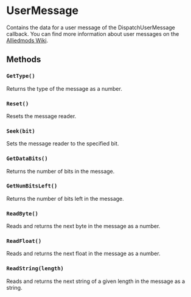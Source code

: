 # UserMessage

Contains the data for a user message of the DispatchUserMessage callback.
You can find more information about user messages on the [Alliedmods Wiki](https://wiki.alliedmods.net/User_messages).

## Methods

### `GetType()`

Returns the type of the message as a number.

### `Reset()`

Resets the message reader.

### `Seek(bit)`

Sets the message reader to the specified bit.

### `GetDataBits()`

Returns the number of bits in the message.

### `GetNumBitsLeft()`

Returns the number of bits left in the message.

### `ReadByte()`

Reads and returns the next byte in the message as a number.

### `ReadFloat()`

Reads and returns the next float in the message as a number.

### `ReadString(length)`

Reads and returns the next string of a given length in the message as a string.
